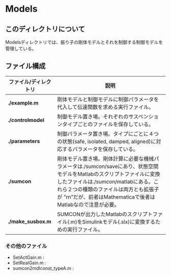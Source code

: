# Models
## このディレクトリについて
Modelsディレクトリでは、振り子の剛体モデルとそれを制御する制御モデルを管理している。


## ファイル構成

| ファイル/ディレクトリ | 説明 |
| --- | --- |
| **./example.m** | 剛体モデルと制御モデルに制御パラメータを代入して伝達関数を求める実行ファイル。 |
| **./controlmodel** | 制御モデル置き場。それぞれのサスペンションタイプごとのファイルを保存している。|
|**./parameters** | 制御パラメータ置き場。タイプにごとに４つの状態(safe, isolated, damped, aligned)に対応するパラメータを保存している。|
| **./sumcon** | 剛体モデル置き場。剛体計算に必要な機械パラメータは./sumcon/saveにあり、状態空間モデルをMatlabのスクリプトファイルに変換したファイルは./sumcon/matlabにある。これら２つの種類のファイルは両方とも拡張子が ”ｍ”だが、前者はMathematicaで後者はMatlabなので注意が必要。|
| **./make_susbox.m** | SUMCONが出力したMatlabのスクリプトファイル(.m)をSimulinkモデル(.slx)に変換するための実行ファイル。 |

### その他のファイル

* SetActGain.m : 
* SetRealGain.m : 
* sumcon2mdlconst_typeA.m : 